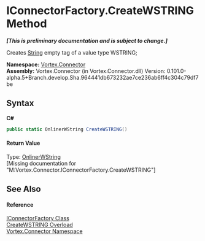 # IConnectorFactory.CreateWSTRING Method 
 _**\[This is preliminary documentation and is subject to change.\]**_

Creates <a href="http://msdn2.microsoft.com/en-us/library/s1wwdcbf" target="_blank">String</a> empty tag of a value type WSTRING;

**Namespace:**&nbsp;<a href="N_Vortex_Connector.md">Vortex.Connector</a><br />**Assembly:**&nbsp;Vortex.Connector (in Vortex.Connector.dll) Version: 0.101.0-alpha.5+Branch.develop.Sha.964441db673232ae7ce236ab6ff4c304c79df7be

## Syntax

**C#**<br />
``` C#
public static OnlinerWString CreateWSTRING()
```


#### Return Value
Type: <a href="T_Vortex_Connector_ValueTypes_OnlinerWString.md">OnlinerWString</a><br />\[Missing <returns> documentation for "M:Vortex.Connector.IConnectorFactory.CreateWSTRING"\]

## See Also


#### Reference
<a href="T_Vortex_Connector_IConnectorFactory.md">IConnectorFactory Class</a><br /><a href="Overload_Vortex_Connector_IConnectorFactory_CreateWSTRING.md">CreateWSTRING Overload</a><br /><a href="N_Vortex_Connector.md">Vortex.Connector Namespace</a><br />